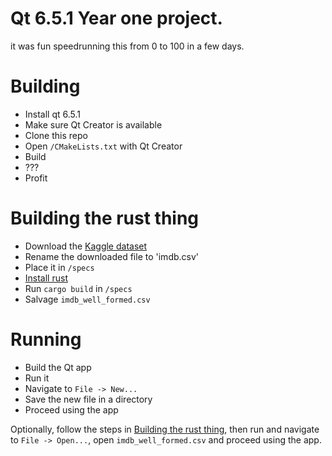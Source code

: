 # Qt 6.5.1 Year one project.

it was fun speedrunning this from 0 to 100 in a few days.

# Building

- Install qt 6.5.1
- Make sure Qt Creator is available
- Clone this repo
- Open `/CMakeLists.txt` with Qt Creator
- Build
- ???
- Profit

# Building the rust thing

<div id="building-rust" />

- Download the [Kaggle dataset](https://www.kaggle.com/datasets/mazenramadan/imdb-most-popular-films-and-series)
- Rename the downloaded file to 'imdb.csv'
- Place it in `/specs`
- [Install rust](https://www.rust-lang.org/tools/install)
- Run `cargo build` in `/specs`
- Salvage `imdb_well_formed.csv`

# Running

- Build the Qt app
- Run it
- Navigate to `File -> New...`
- Save the new file in a directory
- Proceed using the app

Optionally, follow the steps in [Building the rust thing](#building-the-rust-thing), then run and navigate to `File -> Open...`, open `imdb_well_formed.csv` and proceed using the app.
